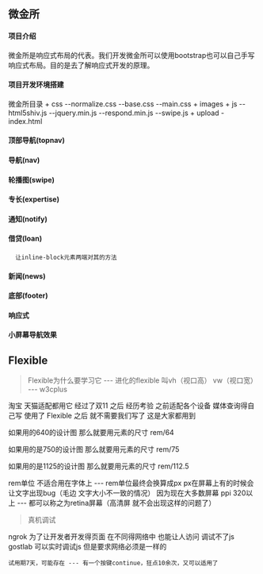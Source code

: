 ## 微金所
#### 项目介绍
  微金所是响应式布局的代表。我们开发微金所可以使用bootstrap也可以自己手写响应式布局。目的是去了解响应式开发的原理。
#### 项目开发环境搭建
  微金所目录
    + css
      --normalize.css
      --base.css
      --main.css
    + images
    + js
      --html5shiv.js
      --jquery.min.js
      --respond.min.js
      --swipe.js
    + upload
    -index.html
#### 顶部导航(topnav)
#### 导航(nav)
#### 轮播图(swipe)
#### 专长(expertise)
#### 通知(notify)
#### 借贷(loan)
      让inline-block元素两端对其的方法
#### 新闻(news)
#### 底部(footer)
#### 响应式
#### 小屏幕导航效果
## Flexible
 > Flexible为什么要学习它 --- 进化的flexible 叫vh（视口高） vw（视口宽） --- w3cplus
  
   淘宝 天猫适配都用它 经过了双11 之后 经历考验
   之前适配各个设备 媒体查询得自己写 使用了 Flexible 之后 就不需要我们写了
   这是大家都用到 


  如果用的640的设计图 那么就要用元素的尺寸 rem/64

  如果用的是750的设计图 那么就要用元素的尺寸 rem/75

  如果用的是1125的设计图 那么就要用元素的尺寸 rem/112.5


  rem单位 不适合用在字体上 --- rem单位最终会换算成px  px在屏幕上有的时候会让文字出现bug（毛边 文字大小不一致的情况） 因为现在大多数屏幕 ppi 320以上 --- 都可以称之为retina屏幕（高清屏 就不会出现这样的问题了）





> 真机调试

  ngrok 为了让开发者开发得页面 在不同得网络中 也能让人访问  调试不了js
  gostlab 可以实时调试js 但是要求网络必须是一样的

    试用期7天，可能存在 --- 有一个按键continue，狂点10余次，又可以适用了



